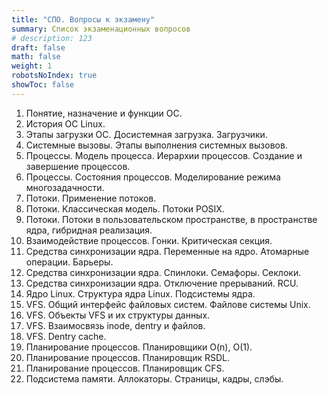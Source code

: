 ```yaml
---
title: "СПО. Вопросы к экзамену"
summary: Список экзаменационных вопросов
# description: 123
draft: false
math: false
weight: 1
robotsNoIndex: true
showToc: false
---
```


1. Понятие, назначение и функции ОС.
2. История ОС  Linux.
3. Этапы загрузки ОС. Досистемная загрузка. Загрузчики.
4. Системные вызовы. Этапы выполнения системных вызовов.
5. Процессы. Модель процесса. Иерархии процессов. Создание и завершение процессов.
6. Процессы. Состояния процессов. Моделирование режима многозадачности.
7. Потоки. Применение потоков.
8. Потоки. Классическая модель. Потоки POSIX.
9. Потоки. Потоки в пользовательском пространстве, в пространстве ядра, гибридная реализация.
10. Взаимодействие процессов. Гонки. Критическая секция.
11. Средства синхронизации ядра. Переменные на ядро. Атомарные операции. Барьеры.
12. Средства синхронизации ядра. Спинлоки. Семафоры. Секлоки.
13. Средства синхронизации ядра. Отключение прерываний. RCU.
14. Ядро Linux. Структура ядра Linux. Подсистемы ядра.
15. VFS. Общий интерфейс файловых систем. Файлове системы Unix.
16. VFS. Объекты VFS и их структуры данных.
17. VFS. Взаимосвязь inode, dentry и файлов.
18. VFS. Dentry cache.
19. Планирование процессов. Планировщики O(n), O(1).
20. Планирование процессов. Планировщик RSDL.
21. Планирование процессов. Планировщик CFS.
22. Подсистема памяти. Аллокаторы. Страницы, кадры, слэбы.
